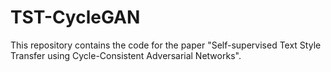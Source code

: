 # TST-CycleGAN
This repository contains the code for the paper "Self-supervised Text Style Transfer using Cycle-Consistent Adversarial Networks".
